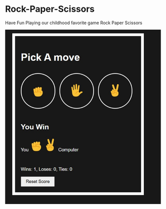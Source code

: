 # Rock-Paper-Scissors

Have Fun Playing our childhood favorite game Rock Paper Scissors


<img src="imgs/rps.jpg">


